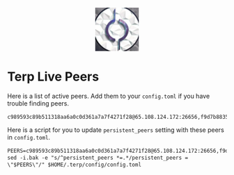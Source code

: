 <p align="center">
  <img height="100" height="auto" src="https://raw.githubusercontent.com/Nodeist/Kurulumlar/main/logos/terp.png">
</p>


# Terp Live Peers
Here is a list of active peers. Add them to your `config.toml` if you have trouble finding peers.
```
c989593c89b511318aa6a0c0d361a7a7f4271f28@65.108.124.172:26656,f9d7b883594e651a45e91c49712151bf93322c08@141.95.65.26:29456,19566196191ca68c3688c14a73e47125bdebe352@62.171.171.91:26656,c2a177164098b317261d55fb1c946a97e5e35adb@75.119.134.69:30656,360c7c554ba16333b5901a2a341e466ad2c1db37@146.19.24.52:33656,c88a36db47a5f8dded9cd1eb5a7b1af75e5d9294@217.13.223.167:60656,8441f75ff50ccd2a892e5eafb65e4c2ea34aeac3@95.217.118.96:26757,aea62af2f5d457e35a79fbee295bdad3c85a9a8a@45.94.209.226:26656,9d0a1a041c468809dbc2d87e8f46b891b0c5cc58@164.92.116.202:33656,42dfe4bc0cacb118fdb72d251c4b794eb1ea285c@3.135.211.119:26656
```

Here is a script for you to update `persistent_peers` setting with these peers in `config.toml`.

```
PEERS=c989593c89b511318aa6a0c0d361a7a7f4271f28@65.108.124.172:26656,f9d7b883594e651a45e91c49712151bf93322c08@141.95.65.26:29456,19566196191ca68c3688c14a73e47125bdebe352@62.171.171.91:26656,c2a177164098b317261d55fb1c946a97e5e35adb@75.119.134.69:30656,360c7c554ba16333b5901a2a341e466ad2c1db37@146.19.24.52:33656,c88a36db47a5f8dded9cd1eb5a7b1af75e5d9294@217.13.223.167:60656,8441f75ff50ccd2a892e5eafb65e4c2ea34aeac3@95.217.118.96:26757,aea62af2f5d457e35a79fbee295bdad3c85a9a8a@45.94.209.226:26656,9d0a1a041c468809dbc2d87e8f46b891b0c5cc58@164.92.116.202:33656,42dfe4bc0cacb118fdb72d251c4b794eb1ea285c@3.135.211.119:26656
sed -i.bak -e "s/^persistent_peers *=.*/persistent_peers = \"$PEERS\"/" $HOME/.terp/config/config.toml
```
